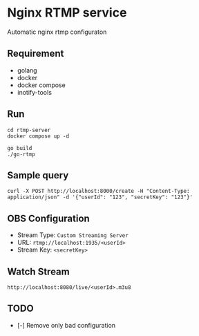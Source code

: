 # Nginx RTMP service

Automatic nginx rtmp configuraton
## Requirement
- golang
- docker
- docker compose
- inotify-tools

 ## Run
 ```
 cd rtmp-server
 docker compose up -d
 ```

```
go build 
./go-rtmp
```

## Sample query
```
curl -X POST http://localhost:8000/create -H "Content-Type: application/json" -d '{"userId": "123", "secretKey": "123"}'
```

## OBS Configuration
* Stream Type: `Custom Streaming Server`
* URL: `rtmp://localhost:1935/<userId>`
* Stream Key: `<secretKey>`

## Watch Stream
```
http://localhost:8080/live/<userId>.m3u8
```

## TODO
- [-] Remove only bad configuration

